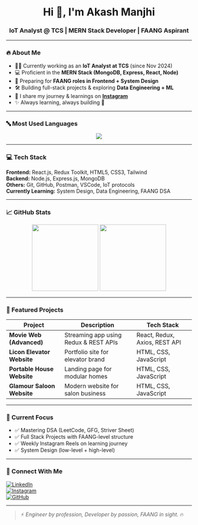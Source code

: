 <h1 align="center">Hi 👋, I'm Akash Manjhi</h1>
<h3 align="center">IoT Analyst @ TCS | MERN Stack Developer | FAANG Aspirant</h3>

---

### 🔥 About Me

- 👨‍💻 Currently working as an **IoT Analyst at TCS** (since Nov 2024)
- 💻 Proficient in the **MERN Stack (MongoDB, Express, React, Node)**
- 🧠 Preparing for **FAANG roles in Frontend + System Design**
- 🛠️ Building full-stack projects & exploring **Data Engineering + ML**
- 📸 I share my journey & learnings on [**Instagram**](https://www.instagram.com/akash.web_dev/)
- ✨ Always learning, always building 🚀

---

### 🔤 Most Used Languages

<p align="center">
  <img src="https://github-readme-stats.vercel.app/api/top-langs/?username=akashmanjhi&layout=compact&theme=tokyonight&langs_count=6" />
</p>

---

### 💻 Tech Stack

**Frontend:** React.js, Redux Toolkit, HTML5, CSS3, Tailwind  
**Backend:** Node.js, Express.js, MongoDB  
**Others:** Git, GitHub, Postman, VSCode, IoT protocols  
**Currently Learning:** System Design, Data Engineering, FAANG DSA

---

### 📈 GitHub Stats

<p align="center">
  <img src="https://github-readme-stats.vercel.app/api?username=akashmanjhi&show_icons=true&theme=tokyonight" height="180"/>
  <img src="https://github-readme-stats.vercel.app/api/top-langs/?username=akashmanjhi&layout=compact&theme=tokyonight" height="180"/>
</p>

---

### 📂 Featured Projects

| Project | Description | Tech Stack |
|--------|-------------|------------|
| **Movie Web (Advanced)** | Streaming app using Redux & REST APIs | React, Redux, Axios, REST API |
| **Licon Elevator Website** | Portfolio site for elevator brand | HTML, CSS, JavaScript |
| **Portable House Website** | Landing page for modular homes | HTML, CSS, JavaScript |
| **Glamour Saloon Website** | Modern website for salon business | HTML, CSS, JavaScript |
 ---

### 🏹 Current Focus

- ✅ Mastering DSA (LeetCode, GFG, Striver Sheet)
- ✅ Full Stack Projects with FAANG-level structure
- ✅ Weekly Instagram Reels on learning journey
- ✅ System Design (low-level + high-level)

---

### 📢 Connect With Me

[![LinkedIn](https://img.shields.io/badge/LinkedIn-blue?logo=linkedin)](https://linkedin.com/in/akashmanjhi)  
[![Instagram](https://img.shields.io/badge/Instagram-red?logo=instagram)](https://instagram.com/your_profile)  
[![GitHub](https://img.shields.io/badge/GitHub-000?logo=github)](https://github.com/akashmanjhi)

---

> ⚡ *Engineer by profession, Developer by passion, FAANG in sight.* 🔥
